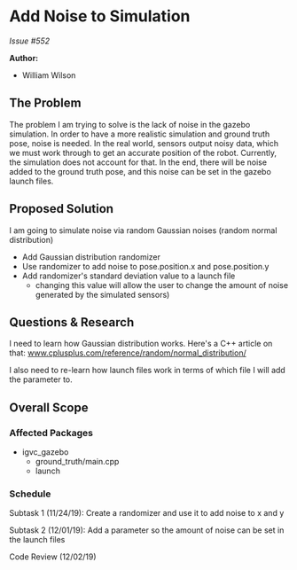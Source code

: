 # Add Noise to Simulation

*Issue #552*

**Author:**
- William Wilson

## The Problem

The problem I am trying to solve is the lack of noise in the gazebo simulation. In order to
have a more realistic simulation and ground truth pose, noise is needed. In the real world,
sensors output noisy data, which we must work through to get an accurate position of the
robot. Currently, the simulation does not account for that. In the end, there will be noise
added to the ground truth pose, and this noise can be set in the gazebo launch files.

## Proposed Solution

I am going to simulate noise via random Gaussian noises (random normal distribution)

- Add Gaussian distribution randomizer
- Use randomizer to add noise to pose.position.x and pose.position.y
- Add randomizer's standard deviation value to a launch file
    - changing this value will allow the user to change the amount of noise generated
    by the simulated sensors)

## Questions & Research

I need to learn how Gaussian distribution works. Here's a C++ article on that:
www.cplusplus.com/reference/random/normal_distribution/

I also need to re-learn how launch files work in terms of which file I will add the parameter to.

## Overall Scope

### Affected Packages

- igvc_gazebo
    - ground_truth/main.cpp
    - launch

### Schedule

Subtask 1 (11/24/19): Create a randomizer and use it to add noise to x and y

Subtask 2 (12/01/19): Add a parameter so the amount of noise can be set in the launch files

Code Review (12/02/19)
